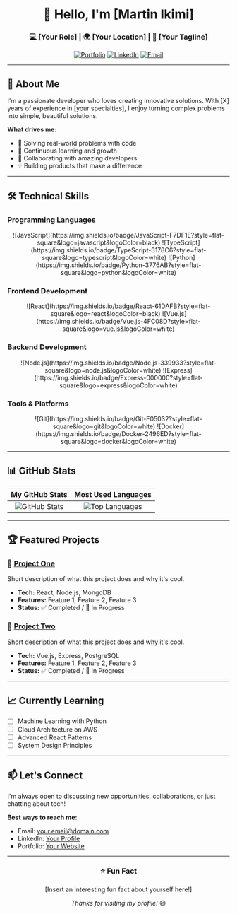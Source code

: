 <!-- Header Section -->
<div align="center">

# 👋 Hello, I'm [Martin Ikimi]

### 💻 [Your Role] | 🌍 [Your Location] | 🚀 [Your Tagline]

[![Portfolio](https://img.shields.io/badge/🌐_Portfolio-000000?style=for-the-badge)](https://yourportfolio.com)
[![LinkedIn](https://img.shields.io/badge/💼_LinkedIn-0A66C2?style=for-the-badge)](https://linkedin.com/in/yourprofile)
[![Email](https://img.shields.io/badge/📧_Email-EA4335?style=for-the-badge)](mailto:your.email@domain.com)

</div>

---

## 📖 About Me

I'm a passionate developer who loves creating innovative solutions. With [X] years of experience in [your specialties], I enjoy turning complex problems into simple, beautiful solutions.

**What drives me:**  
- 🎯 Solving real-world problems with code  
- 🌱 Continuous learning and growth  
- 🤝 Collaborating with amazing developers  
- 💡 Building products that make a difference  

---

## 🛠️ Technical Skills

### Programming Languages
<div align="center">
![JavaScript](https://img.shields.io/badge/JavaScript-F7DF1E?style=flat-square&logo=javascript&logoColor=black)
![TypeScript](https://img.shields.io/badge/TypeScript-3178C6?style=flat-square&logo=typescript&logoColor=white)
![Python](https://img.shields.io/badge/Python-3776AB?style=flat-square&logo=python&logoColor=white)
</div>

### Frontend Development
<div align="center">
![React](https://img.shields.io/badge/React-61DAFB?style=flat-square&logo=react&logoColor=black)
![Vue.js](https://img.shields.io/badge/Vue.js-4FC08D?style=flat-square&logo=vue.js&logoColor=white)
</div>

### Backend Development
<div align="center">
![Node.js](https://img.shields.io/badge/Node.js-339933?style=flat-square&logo=node.js&logoColor=white)
![Express](https://img.shields.io/badge/Express-000000?style=flat-square&logo=express&logoColor=white)
</div>

### Tools & Platforms
<div align="center">
![Git](https://img.shields.io/badge/Git-F05032?style=flat-square&logo=git&logoColor=white)
![Docker](https://img.shields.io/badge/Docker-2496ED?style=flat-square&logo=docker&logoColor=white)
</div>

---

## 📊 GitHub Stats

<div align="center">

| My GitHub Stats | Most Used Languages |
| :---: | :---: |
| ![GitHub Stats](https://github-readme-stats.vercel.app/api?username=YOUR_USERNAME&show_icons=true&theme=default) | ![Top Languages](https://github-readme-stats.vercel.app/api/top-langs/?username=YOUR_USERNAME&layout=compact) |

</div>

---

## 🏆 Featured Projects

### 🎯 [Project One](https://github.com/YOUR_USERNAME/project-one)
Short description of what this project does and why it's cool.  
- **Tech:** React, Node.js, MongoDB  
- **Features:** Feature 1, Feature 2, Feature 3  
- **Status:** ✅ Completed / 🚧 In Progress  

### 🚀 [Project Two](https://github.com/YOUR_USERNAME/project-two)
Short description of what this project does and why it's cool.  
- **Tech:** Vue.js, Express, PostgreSQL  
- **Features:** Feature 1, Feature 2, Feature 3  
- **Status:** ✅ Completed / 🚧 In Progress  

---

## 📈 Currently Learning

- [ ] Machine Learning with Python  
- [ ] Cloud Architecture on AWS  
- [ ] Advanced React Patterns  
- [ ] System Design Principles  

---

## 📫 Let's Connect

I'm always open to discussing new opportunities, collaborations, or just chatting about tech!

**Best ways to reach me:**  
- Email: [your.email@domain.com](mailto:your.email@domain.com)  
- LinkedIn: [Your Profile](https://linkedin.com/in/yourprofile)  
- Portfolio: [Your Website](https://yourportfolio.com)  

---

<div align="center">

### ⭐ Fun Fact
[Insert an interesting fun fact about yourself here!]

*Thanks for visiting my profile!* 😄

</div>
